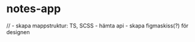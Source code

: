 # notes-app

// - skapa mappstruktur: TS, SCSS
    - hämta api
    - skapa figmaskiss(?) för designen